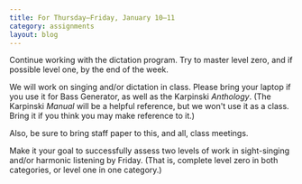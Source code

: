 ```yaml
---
title: For Thursday–Friday, January 10–11
category: assignments
layout: blog
---
```


Continue working with the dictation program. Try to master level zero, and if possible level one, by the end of the week. 

We will work on singing and/or dictation in class. Please bring your laptop if you use it for Bass Generator, as well as the Karpinski *Anthology*. (The Karpinski *Manual* will be a helpful reference, but we won't use it as a class. Bring it if you think you may make reference to it.)

Also, be sure to bring staff paper to this, and all, class meetings.

Make it your goal to successfully assess two levels of work in sight-singing and/or harmonic listening by Friday. (That is, complete level zero in both categories, or level one in one category.)
